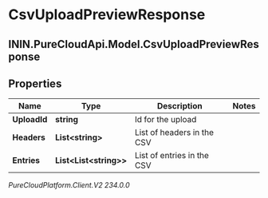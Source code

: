 # CsvUploadPreviewResponse

## ININ.PureCloudApi.Model.CsvUploadPreviewResponse

## Properties

|Name | Type | Description | Notes|
|------------ | ------------- | ------------- | -------------|
| **UploadId** | **string** | Id for the upload | |
| **Headers** | **List&lt;string&gt;** | List of headers in the CSV | |
| **Entries** | **List&lt;List&lt;string&gt;&gt;** | List of entries in the CSV | |



_PureCloudPlatform.Client.V2 234.0.0_
